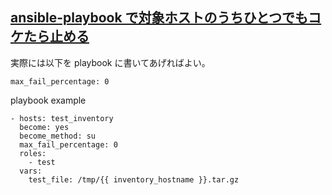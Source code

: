 ## [ansible-playbook で対象ホストのうちひとつでもコケたら止める](https://53ningen.com/ansible-playbook-stop-on-fail/)

実際には以下を playbook に書いてあげればよい。<br>
```
max_fail_percentage: 0
```

playbook example<br>
```
- hosts: test_inventory
  become: yes
  become_method: su
  max_fail_percentage: 0
  roles:
    - test
  vars:
    test_file: /tmp/{{ inventory_hostname }}.tar.gz
```
